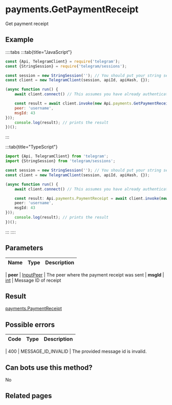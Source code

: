 # payments.GetPaymentReceipt

Get payment receipt



## Example

::::tabs
:::tab{title="JavaScript"}
```js
const {Api, TelegramClient} = require('telegram');
const {StringSession} = require('telegram/sessions');

const session = new StringSession(''); // You should put your string session here
const client = new TelegramClient(session, apiId, apiHash, {});

(async function run() {
    await client.connect() // This assumes you have already authenticated with .start()

    const result = await client.invoke(new Api.payments.GetPaymentReceipt({
    peer: 'username',
    msgId: 43
}));
    console.log(result); // prints the result
})();
```
:::

:::tab{title="TypeScript"}
```ts
import {Api, TelegramClient} from 'telegram';
import {StringSession} from 'telegram/sessions';

const session = new StringSession(''); // You should put your string session here
const client = new TelegramClient(session, apiId, apiHash, {});

(async function run() {
    await client.connect() // This assumes you have already authenticated with .start()

    const result: Api.payments.PaymentReceipt = await client.invoke(new Api.payments.GetPaymentReceipt({
    peer: 'username',
    msgId: 43
}));
    console.log(result); // prints the result
})();
```
:::
::::



## Parameters

| Name | Type | Description |
| :--: | ---- | ----------- |

| **peer** | [InputPeer](https://core.telegram.org/type/InputPeer) | The peer where the payment receipt was sent 
| **msgId** | [int](https://core.telegram.org/type/int) | Message ID of receipt 


## Result

[payments.PaymentReceipt](https://core.telegram.org/type/payments.PaymentReceipt)



## Possible errors

| Code | Type | Description |
| :--: | ---- | ----------- |

| 400 | MESSAGE\_ID\_INVALID | The provided message id is invalid. 


## Can bots use this method?

No

## Related pages



